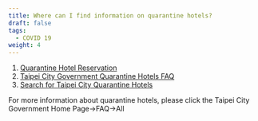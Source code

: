 ```yaml
---
title: Where can I find information on quarantine hotels?
draft: false
tags:
  - COVID 19
weight: 4
---
```

1. [Quarantine Hotel Reservation](http://taiwan.taiwanstay.net.tw/covhotel/ " to Quarantine Hotel Reservation")
2. [Taipei City Government Quarantine Hotels FAQ](https://english.gov.taipei/News_Content.aspx?n=A0EDC3930FBE7EFC&sms=5B794C46F3CDE718&s=6CBBBD4737D9391D " to Taipei City Government Quarantine Hotels FAQ")
3. [Search for Taipei City Quarantine Hotels](https://quarantinehotel.gov.taipei/ " to Search for Taipei City Quarantine Hotels")

For more information about quarantine hotels, please click the Taipei City Government Home Page→FAQ→All